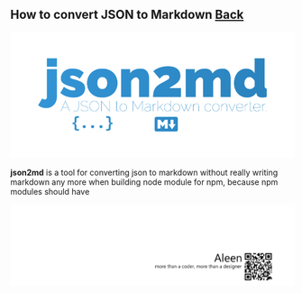 ## How to convert JSON to Markdown [Back](./qa.md)

<img src="./json2md.png">

**json2md** is a tool for converting json to markdown without really writing markdown any more when building node module for npm, because npm modules should have

<a href="http://aleen42.github.io/" target="_blank" ><img src="./../pic/tail.gif"></a>
